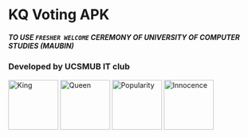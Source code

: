 # KQ Voting APK
##### TO USE `FRESHER WELCOME` CEREMONY OF UNIVERSITY OF COMPUTER STUDIES (MAUBIN)
### Developed by UCSMUB IT club
<img src="https://raw.githubusercontent.com/htetaunglin/KQVote/master/king.png" alt="King" width="100px" height="100px">
<img src="https://raw.githubusercontent.com/htetaunglin/KQVote/master/queen.png" alt="Queen" width="100px" height="100px">
<img src="https://raw.githubusercontent.com/htetaunglin/KQVote/master/popular.png" alt="Popularity" width="100px" height="100px">
<img src="https://raw.githubusercontent.com/htetaunglin/KQVote/master/innocence.png" alt="Innocence" width="100px" height="100px">
